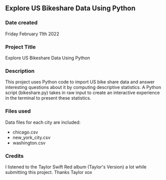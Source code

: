 ## Explore US Bikeshare Data Using Python

### Date created
Friday February 11th 2022

### Project Title
Explore US Bikeshare Data Using Python

### Description
This project uses Python code to import US bike share data and answer interesting questions about it by computing descriptive statistics. A Python script (bikeshare.py) takes in raw input to create an interactive experience in the terminal to present these statistics.

### Files used
Data files for each city are included:
 - chicago.csv
 - new_york_city.csv
 - washington.csv

### Credits
I listened to the Taylor Swift Red album (Taylor's Version) a lot while submitting this project. Thanks Taylor xox
